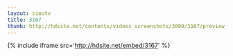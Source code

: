 ```yaml
---
layout: sieutv
title: 3167
thumb: http://hdsite.net/contents/videos_screenshots/3000/3167/preview_360p.mp4.jpg
---
```

{% include iframe src='http://hdsite.net/embed/3167' %}
 
